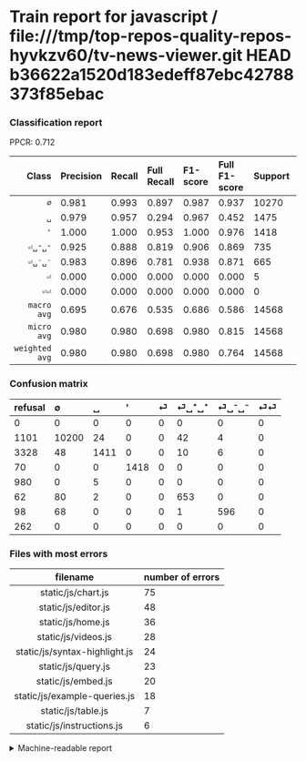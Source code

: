 # Train report for javascript / file:///tmp/top-repos-quality-repos-hyvkzv60/tv-news-viewer.git HEAD b36622a1520d183edeff87ebc42788373f85ebac

### Classification report

PPCR: 0.712

| Class | Precision | Recall | Full Recall | F1-score | Full F1-score | Support | Full Support | PPCR |
|------:|:----------|:-------|:------------|:---------|:---------|:--------|:-------------|:-----|
| `∅` | 0.981| 0.993| 0.897| 0.987| 0.937| 10270| 11371| 0.903 |
| `␣` | 0.979| 0.957| 0.294| 0.967| 0.452| 1475| 4803| 0.307 |
| `'` | 1.000| 1.000| 0.953| 1.000| 0.976| 1418| 1488| 0.953 |
| `⏎␣⁺␣⁺` | 0.925| 0.888| 0.819| 0.906| 0.869| 735| 797| 0.922 |
| `⏎␣⁻␣⁻` | 0.983| 0.896| 0.781| 0.938| 0.871| 665| 763| 0.872 |
| `⏎` | 0.000| 0.000| 0.000| 0.000| 0.000| 5| 985| 0.005 |
| `⏎⏎` | 0.000| 0.000| 0.000| 0.000| 0.000| 0| 262| 0.000 |
| `macro avg` | 0.695| 0.676| 0.535| 0.686| 0.586| 14568| 20469| 0.712 |
| `micro avg` | 0.980| 0.980| 0.698| 0.980| 0.815| 14568| 20469| 0.712 |
| `weighted avg` | 0.980| 0.980| 0.698| 0.980| 0.764| 14568| 20469| 0.712 |

### Confusion matrix

|refusal|  ∅| ␣| '| ⏎| ⏎␣⁺␣⁺| ⏎␣⁻␣⁻| ⏎⏎| 
|:---|:---|:---|:---|:---|:---|:---|:---|
|0 |0 |0 |0 |0 |0 |0 |0 |
|1101 |10200 |24 |0 |0 |42 |4 |0 |
|3328 |48 |1411 |0 |0 |10 |6 |0 |
|70 |0 |0 |1418 |0 |0 |0 |0 |
|980 |0 |5 |0 |0 |0 |0 |0 |
|62 |80 |2 |0 |0 |653 |0 |0 |
|98 |68 |0 |0 |0 |1 |596 |0 |
|262 |0 |0 |0 |0 |0 |0 |0 |

### Files with most errors

| filename | number of errors|
|:----:|:-----|
| static/js/chart.js | 75 |
| static/js/editor.js | 48 |
| static/js/home.js | 36 |
| static/js/videos.js | 28 |
| static/js/syntax-highlight.js | 24 |
| static/js/query.js | 23 |
| static/js/embed.js | 20 |
| static/js/example-queries.js | 18 |
| static/js/table.js | 7 |
| static/js/instructions.js | 6 |

<details>
    <summary>Machine-readable report</summary>
```json
{
  "cl_report": {"\u0027": {"f1-score": 1.0, "precision": 1.0, "recall": 1.0, "support": 1418}, "macro avg": {"f1-score": 0.6855314552347148, "precision": 0.6954394576561767, "recall": 0.6763528823290942, "support": 14568}, "micro avg": {"f1-score": 0.9800933552992861, "precision": 0.9800933552992861, "recall": 0.9800933552992861, "support": 14568}, "weighted avg": {"f1-score": 0.9797214101269196, "precision": 0.9796482321883706, "recall": 0.9800933552992861, "support": 14568}, "\u2205": {"f1-score": 0.9871286170521629, "precision": 0.9811465948441709, "recall": 0.9931840311587147, "support": 10270}, "\u23ce": {"f1-score": 0.0, "precision": 0.0, "recall": 0.0, "support": 5}, "\u23ce\u23ce": {"f1-score": 0.0, "precision": 0.0, "recall": 0.0, "support": 0}, "\u23ce\u2423\u207a\u2423\u207a": {"f1-score": 0.9063150589868147, "precision": 0.9249291784702549, "recall": 0.8884353741496599, "support": 735}, "\u23ce\u2423\u207b\u2423\u207b": {"f1-score": 0.9378442171518488, "precision": 0.9834983498349835, "recall": 0.8962406015037594, "support": 665}, "\u2423": {"f1-score": 0.9674322934521769, "precision": 0.978502080443828, "recall": 0.9566101694915254, "support": 1475}},
  "cl_report_full": {"\u0027": {"f1-score": 0.9759119064005506, "precision": 1.0, "recall": 0.9529569892473119, "support": 1488}, "macro avg": {"f1-score": 0.5863756112208217, "precision": 0.6954394576561767, "recall": 0.534885719173269, "support": 20469}, "micro avg": {"f1-score": 0.8150241173616461, "precision": 0.9800933552992861, "recall": 0.6975426254335825, "support": 20469}, "weighted avg": {"f1-score": 0.7639022395956205, "precision": 0.920022532537479, "recall": 0.6975426254335825, "support": 20469}, "\u2205": {"f1-score": 0.9371985115082464, "precision": 0.9811465948441709, "recall": 0.8970187318617536, "support": 11371}, "\u23ce": {"f1-score": 0.0, "precision": 0.0, "recall": 0.0, "support": 985}, "\u23ce\u23ce": {"f1-score": 0.0, "precision": 0.0, "recall": 0.0, "support": 262}, "\u23ce\u2423\u207a\u2423\u207a": {"f1-score": 0.8689288090485695, "precision": 0.9249291784702549, "recall": 0.8193224592220828, "support": 797}, "\u23ce\u2423\u207b\u2423\u207b": {"f1-score": 0.870708546384222, "precision": 0.9834983498349835, "recall": 0.781127129750983, "support": 763}, "\u2423": {"f1-score": 0.45188150520416337, "precision": 0.978502080443828, "recall": 0.2937747241307516, "support": 4803}},
  "ppcr": 0.7117103913234647
}
```
</details>
